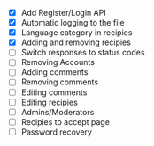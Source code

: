 - [x] Add Register/Login API
- [x] Automatic logging to the file
- [x] Language category in recipies
- [x] Adding and removing recipies
- [ ] Switch responses to status codes
- [ ] Removing Accounts
- [ ] Adding comments
- [ ] Removing comments
- [ ] Editing comments
- [ ] Editing recipies
- [ ] Admins/Moderators
- [ ] Recipies to accept page
- [ ] Password recovery